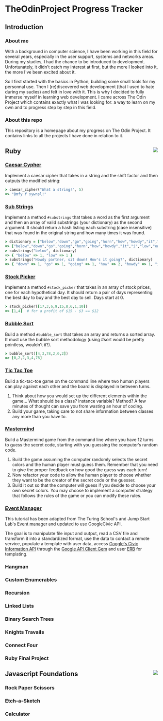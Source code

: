 # TheOdinProject Progress Tracker

## Introduction

### About me

With a background in computer science, I have been working in this field for several years, especially in the user support, systems and networks areas. During my studies, I had the chance to be introduced to development. Unfortunately, it didn't catch my interest at first, but the more I looked into it, the more I've been excited about it.

So I first started with the basics in Python, building some small tools for my personnal use. Then I (re)discovered web development (that I used to hate during my sudies) and felt in love with it. This is why I decided to fully immerse myself in learning web development. I came across The Odin Project which contains exactly what I was looking for: a way to learn on my own and to progress step by step in this field.

### About this repo

This repository is a homepage about my progress on The Odin Project. It contains links to all the projects I have done in relation to it.

## Ruby <img src="https://progress-bar.dev/47?title=Progress&width=180&color=333333" align="right">

### [Caesar Cypher](https://github.com/TheOdinProject-gozooit/caesar-cipher)

Implement a caesar cipher that takes in a string and the shift factor and then outputs the modified string:
```ruby
> caesar_cipher("What a string!", 5)
=> "Bmfy f xywnsl!"
```

### [Sub Strings](https://github.com/TheOdinProject-gozooit/sub-strings)

Implement a method `#substrings` that takes a word as the first argument and then an array of valid substrings (your dictionary) as the second argument. It should return a hash listing each substring (case insensitive) that was found in the original string and how many times it was found.

```ruby
> dictionary = ["below","down","go","going","horn","how","howdy","it","i","low","own","part","partner","sit"]
=> ["below","down","go","going","horn","how","howdy","it","i","low","own","part","partner","sit"]
> substrings("below", dictionary)
=> { "below" => 1, "low" => 1 }
> substrings("Howdy partner, sit down! How's it going?", dictionary)
=> { "down" => 1, "go" => 1, "going" => 1, "how" => 2, "howdy" => 1, "it" => 2, "i" => 3, "own" => 1, "part" => 1, "partner" => 1, "sit" => 1 }
```

### [Stock Picker](https://github.com/TheOdinProject-gozooit/stock-picker)

Implement a method `#stock_picker` that takes in an array of stock prices, one for each hypothetical day. It should return a pair of days representing the best day to buy and the best day to sell. Days start at 0.

```ruby
> stock_picker([17,3,6,9,15,8,6,1,10])
=> [1,4]  # for a profit of $15 - $3 == $12
```

### [Bubble Sort](https://github.com/TheOdinProject-gozooit/bubble-sort)

Build a method `#bubble_sort` that takes an array and returns a sorted array. It must use the bubble sort methodology (using #sort would be pretty pointless, wouldn’t it?).

```ruby
> bubble_sort([4,3,78,2,0,2])
=> [0,2,2,3,4,78]
```

### [Tic Tac Toe](https://github.com/TheOdinProject-gozooit/tic-tac-toe)

Build a tic-tac-toe game on the command line where two human players can play against each other and the board is displayed in between turns.

1. Think about how you would set up the different elements within the game… What should be a class? Instance variable? Method? A few minutes of thought can save you from wasting an hour of coding.
2. Build your game, taking care to not share information between classes any more than you have to.

### [Mastermind](https://github.com/TheOdinProject-gozooit/mastermind)

Build a Mastermind game from the command line where you have 12 turns to guess the secret code, starting with you guessing the computer’s random code.

1. Build the game assuming the computer randomly selects the secret colors and the human player must guess them. Remember that you need to give the proper feedback on how good the guess was each turn!
2. Now refactor your code to allow the human player to choose whether they want to be the creator of the secret code or the guesser.
3. Build it out so that the computer will guess if you decide to choose your own secret colors. You may choose to implement a computer strategy that follows the rules of the game or you can modify these rules.

### [Event Manager](https://github.com/TheOdinProject-gozooit/event-manager)

This tutorial has been adapted from The Turing School's and Jump Start Lab's [Event manager](http://tutorials.jumpstartlab.com/projects/eventmanager.html) and updated to use GoogleCivic API.

The goal is to manipulate file input and output, read a CSV file and transform it into a standardized format, use the data to contact a remote service, populate a template with user data, access [Google's Civic Information API](https://developers.google.com/civic-information/) through the [Google API Client Gem](https://github.com/google/google-api-ruby-client) and user [ERB](http://rubydoc.info/stdlib/erb/ERB) for templating.

### Hangman

### Custom Enumerables

### Recursion

### Linked Lists

### Binary Search Trees

### Knights Travails

### Connect Four

### Ruby Final Project

## Javascript Foundations <img src="https://progress-bar.dev/67?title=Progress&width=180&color=333333" align="right">

### Rock Paper Scissors

### Etch-a-Sketch

### Calculator
